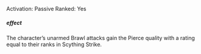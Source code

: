 Activation: Passive
Ranked: Yes
##### effect
The character’s unarmed Brawl attacks gain
the Pierce quality with a rating equal to their
ranks in Scything Strike.